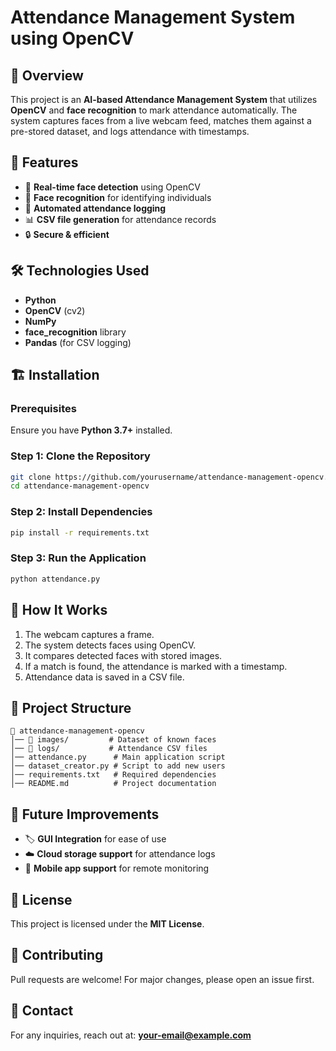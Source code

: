# Attendance Management System using OpenCV

## 📌 Overview
This project is an **AI-based Attendance Management System** that utilizes **OpenCV** and **face recognition** to mark attendance automatically. The system captures faces from a live webcam feed, matches them against a pre-stored dataset, and logs attendance with timestamps.

## 🚀 Features
- 🎥 **Real-time face detection** using OpenCV
- 🤖 **Face recognition** for identifying individuals
- 📜 **Automated attendance logging**
- 📊 **CSV file generation** for attendance records
- 🔒 **Secure & efficient**

## 🛠️ Technologies Used
- **Python**
- **OpenCV** (cv2)
- **NumPy**
- **face_recognition** library
- **Pandas** (for CSV logging)

## 🏗️ Installation

### Prerequisites
Ensure you have **Python 3.7+** installed.

### Step 1: Clone the Repository
```sh
git clone https://github.com/yourusername/attendance-management-opencv.git
cd attendance-management-opencv
```

### Step 2: Install Dependencies
```sh
pip install -r requirements.txt
```

### Step 3: Run the Application
```sh
python attendance.py
```

## 📌 How It Works
1. The webcam captures a frame.
2. The system detects faces using OpenCV.
3. It compares detected faces with stored images.
4. If a match is found, the attendance is marked with a timestamp.
5. Attendance data is saved in a CSV file.

## 📂 Project Structure
```
📁 attendance-management-opencv
│── 📂 images/         # Dataset of known faces
│── 📂 logs/           # Attendance CSV files
│── attendance.py      # Main application script
│── dataset_creator.py # Script to add new users
│── requirements.txt   # Required dependencies
│── README.md          # Project documentation
```

## 🎯 Future Improvements
- 🏷️ **GUI Integration** for ease of use
- ☁️ **Cloud storage support** for attendance logs
- 📲 **Mobile app support** for remote monitoring

## 📝 License
This project is licensed under the **MIT License**.

## 🤝 Contributing
Pull requests are welcome! For major changes, please open an issue first.

## 📧 Contact
For any inquiries, reach out at: **your-email@example.com**
